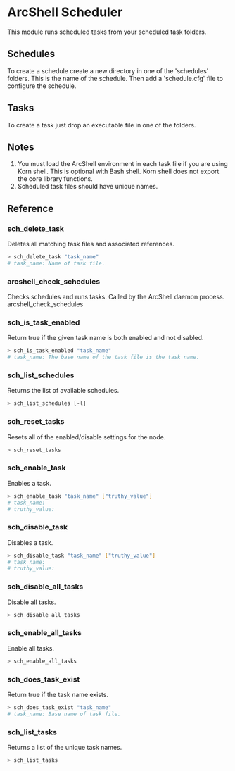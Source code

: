 # ArcShell Scheduler

This module runs scheduled tasks from your scheduled task folders.

## Schedules

To create a schedule create a new directory in one of the 'schedules' folders. This is the name of the schedule. Then add a 'schedule.cfg' file to configure the schedule.

## Tasks

To create a task just drop an executable file in one of the folders.

## Notes

1) You must load the ArcShell environment in each task file if you are using Korn shell. This is optional with Bash shell. Korn shell does not export the core library functions.
2) Scheduled task files should have unique names.



## Reference


### sch_delete_task
Deletes all matching task files and associated references.
```bash
> sch_delete_task "task_name"
# task_name: Name of task file.
```

### arcshell_check_schedules
Checks schedules and runs tasks. Called by the ArcShell daemon process.
arcshell_check_schedules

### sch_is_task_enabled
Return true if the given task name is both enabled and not disabled.
```bash
> sch_is_task_enabled "task_name"
# task_name: The base name of the task file is the task name.
```

### sch_list_schedules
Returns the list of available schedules.
```bash
> sch_list_schedules [-l]
```

### sch_reset_tasks
Resets all of the enabled/disable settings for the node.
```bash
> sch_reset_tasks
```

### sch_enable_task
Enables a task.
```bash
> sch_enable_task "task_name" ["truthy_value"]
# task_name:
# truthy_value:
```

### sch_disable_task
Disables a task.
```bash
> sch_disable_task "task_name" ["truthy_value"]
# task_name:
# truthy_value:
```

### sch_disable_all_tasks
Disable all tasks.
```bash
> sch_disable_all_tasks
```

### sch_enable_all_tasks
Enable all tasks.
```bash
> sch_enable_all_tasks
```

### sch_does_task_exist
Return true if the task name exists.
```bash
> sch_does_task_exist "task_name"
# task_name: Base name of task file.
```

### sch_list_tasks
Returns a list of the unique task names.
```bash
> sch_list_tasks
```

